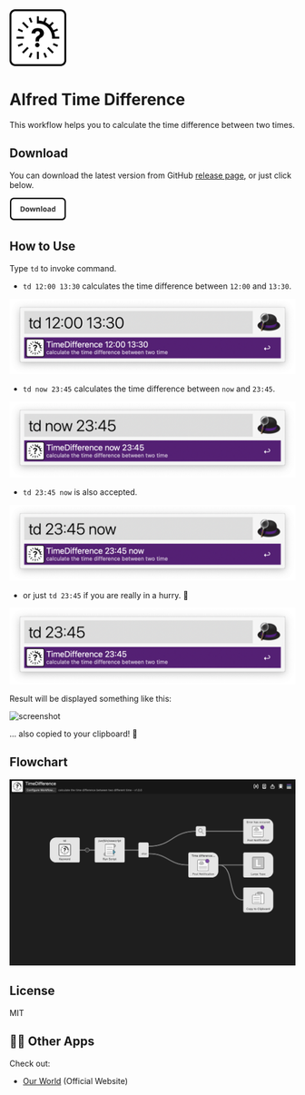 <img src="./asset/logo.png" alt="logo" width="100">

# Alfred Time Difference

This workflow helps you to calculate the time difference between two times.

## Download

You can download the latest version from GitHub [release page](https://github.com/owfdr/alfred-time-difference/releases), or just click below.

<a href="https://github.com/owfdr/alfred-time-difference/releases/download/1.0.0/TimeDifference.alfredworkflow" download>
  <img src="./asset/download.png" alt="logo" width="100">
</a>

## How to Use

Type `td` to invoke command.

- `td 12:00 13:30` calculates the time difference between `12:00` and `13:30`.

![screenshot](asset/td_1200_1330.png)

- `td now 23:45` calculates the time difference between `now` and `23:45`.

![screenshot](asset/td_now_2345.png)

- `td 23:45 now` is also accepted.

![screenshot](asset/td_2345_now.png)

- or just `td 23:45` if you are really in a hurry. 💨

![screenshot](asset/td_2345.png)

Result will be displayed something like this:

![screenshot](asset/sample_result.png)

... also copied to your clipboard! 🎉

## Flowchart

![screenshot](asset/workflow.png)

## License

MIT

## 🧑‍💻 Other Apps

Check out:

- [Our World](https://ourworld.center/apps) (Official Website)
